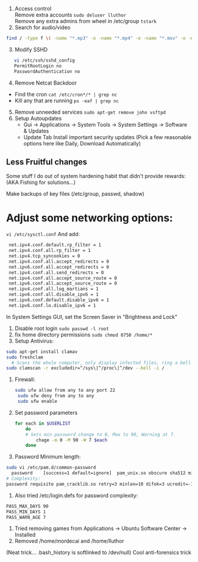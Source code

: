 
1. Access control  
   Remove extra accounts `sudo deluser lluthor`  
   Remove any extra admins from wheel in /etc/group `tstark`
2. Search for audio/video
```bash
find / -type f \( -name "*.mp3" -o -name "*.mp4" -o -name "*.mov" -o -name "*.wav" -o -name "*.avi" \)
```
3. Modify SSHD
```bash
   vi /etc/ssh/sshd_config
   PermitRootLogin no
   PasswordAuthentication no
```
4. Remove Netcat Backdoor
  * Find the cron
  `cat /etc/cron*/* | grep nc`
  * Kill any that are running
  `ps -eaf | grep nc`
5. Remove unneeded services
   `sudo apt-get remove john vsftpd`
6. Setup Autoupdates
   * Gui -> Applications -> System Tools -> System Settings -> Software & Updates
   * Update Tab
        Install important security updates
        (Pick a few reasonable options here like Daily, Download Automatically)
 
    
## Less Fruitful changes    
Some stuff I do out of system hardening habit that didn't provide rewards:
    (AKA Fishing for solutions...)
 
 Make backups of key files (/etc/group, passwd, shadow)

 # Adjust some networking options:

`vi /etc/sysctl.conf` And add:
   ```bash
    net.ipv4.conf.default.rp_filter = 1
    net.ipv4.conf.all.rp_filter = 1
    net.ipv4.tcp_syncookies = 0
    net.ipv4.conf.all.accept_redirects = 0
    net.ipv6.conf.all.accept_redirects = 0
    net.ipv4.conf.all.send_redirects = 0
    net.ipv4.conf.all.accept_source_route = 0
    net.ipv6.conf.all.accept_source_route = 0
    net.ipv4.conf.all.log_martians = 1
    net.ipv6.conf.all.disable_ipv6 = 1
    net.ipv6.conf.default.disable_ipv6 = 1
    net.ipv6.conf.lo.disable_ipv6 = 1
 ```
    
In System Settings GUI, set the Screen Saver in "Brightness and Lock"

1. Disable root login
  `sudo passwd -l root`
1. fix home directory permissions
  `sudo chmod 0750 /home/*`
1. Setup Antivirus:
  ```bash 
  sudo apt-get install clamav
  sudo freshclam
    # Scans the whole computer, only display infected files, ring a bell when found
  sudo clamscan -r exclude­dir=^/sys\|^/proc\|^/dev --bell -i /
   ```
1. Firewall:
   ```bash
   sudo ufw allow from any to any port 22
    sudo ufw deny from any to any
    sudo ufw enable
   ```
1. Set password parameters
    ```bash 
    for each in $USERLIST
        do
        # Sets min password change to 0, Max to 90, Warning at 7. 
            chage -m 0 -M 90 -W 7 $each
        done
    ```
1. Password Minimum length:
  ```bash
  sudo vi /etc/pam.d/common-password
    password	[success=1 default=ignore]	pam_unix.so obscure sha512 minlen=8 remember=5
  # Complexity:
  password requisite pam_cracklib.so retry=3 minlen=10 difok=3 ucredit=-1 lcredit=-1 dcredit=-1  ocredit=-1
```
1. Also tried /etc/login.defs for password complexity:
  ```bash
  PASS_MAX_DAYS	90
  PASS_MIN_DAYS	1
  PASS_WARN_AGE	7
  ```
1. Tried removing games from Applications -> Ubuntu Software Center -> Installed
1. Removed /home/mordecai and /home/lluthor

(Neat trick... .bash_history is softlinked to /dev/null)
    Cool anti-forensics trick